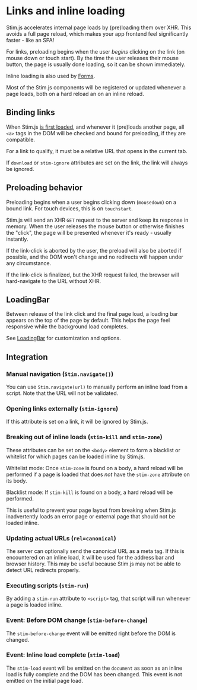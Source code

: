 # Links and inline loading
Stim.js accelerates internal page loads by (pre)loading them over XHR. This avoids a full page reload, which makes your app frontend feel significantly faster - like an SPA!

For links, preloading begins when the user *begins* clicking on the link (on mouse down or touch start). By the time the user releases their mouse button, the page is usually done loading, so it can be shown immediately.

Inline loading is also used by [Forms](./forms.md).

Most of the Stim.js components will be registered or updated whenever a page loads, both on a hard reload an on an inline reload. 

## Binding links
When Stim.js [is first loaded](installation.md), and whenever it (pre)loads another page, all `<a>` tags in the DOM will be checked and bound for preloading, if they are compatible.

For a link to qualify, it must be a relative URL that opens in the current tab.

If `download` or `stim-ignore` attributes are set on the link, the link will always be ignored.

## Preloading behavior
Preloading begins when a user begins clicking down (`mousedown`) on a bound link. For touch devices, this is on `touchstart`.

Stim.js will send an XHR `GET` request to the server and keep its response in memory. When the user releases the mouse button or otherwise finishes the "click", the page will be presented whenever it's ready - usually instantly.


If the link-click is aborted by the user, the preload will also be aborted if possible, and the DOM won't change and no redirects will happen under any circumstance.

If the link-click is finalized, but the XHR request failed, the browser will hard-navigate to the URL without XHR.

## LoadingBar
Between release of the link click and the final page load, a loading bar appears on the top of the page by default. This helps the page feel responsive while the background load completes. 

See [LoadingBar](./loadingbar.md) for customization and options.

## Integration

### Manual navigation (`Stim.navigate()`)
You can use `Stim.navigate(url)` to manually perform an inline load from a script. Note that the URL will not be validated.

### Opening links externally (`stim-ignore`)
If this attribute is set on a link, it will be ignored by Stim.js.

### Breaking out of inline loads (`stim-kill` and `stim-zone`)
These attributes can be set on the `<body>` element to form a blacklist or whitelist for which pages can be loaded inline by Stim.js.

Whitelist mode: Once `stim-zone` is found on a body, a hard reload will be performed if a page is loaded that does *not* have the `stim-zone` attribute on its body.

Blacklist mode: If `stim-kill` is found on a body, a hard reload will be performed.

This is useful to prevent your page layout from breaking when Stim.js inadvertently loads an error page or external page that should not be loaded inline.     

### Updating actual URLs (`rel=canonical`)
The server can optionally send the canonical URL as a meta tag. If this is encountered on an inline load, it will be used for the address bar and browser history. This may be useful because Stim.js may not be able to detect URL redirects properly.

### Executing scripts (`stim-run`)
By adding a `stim-run` attribute to `<script>` tag, that script will run whenever a page is loaded inline.

### Event: Before DOM change (`stim-before-change`)
The `stim-before-change` event will be emitted right before the DOM is changed.

### Event: Inline load complete (`stim-load`)
The `stim-load` event will be emitted on the `document` as soon as an inline load is fully complete and the DOM has been changed. This event is not emitted on the initial page load.

